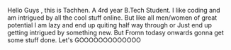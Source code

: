 Hello Guys , this is Tachhen.
A 4rd year B.Tech Student. I like coding and am intrigued by all the cool stuff online.
But like all men/women of great potential I am lazy and end up quiting half way through or 
Just end up getting intrigued by something new.
But Fromn todasy onwards gonna get some stuff done.
Let's GOOOOOOOOOOOOO
